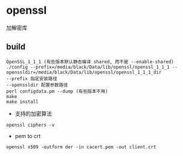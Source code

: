 # openssl
加解密库

## build
```shell
OpenSSL_1_1_1 (有些版本默认静态编译 shared, 而不是 --enable-shared)
./config --prefix=/media/black/Data/lib/openssl/openssl_1_1_1 --openssldir=/media/black/Data/lib/openssl/openssl_1_1_1_dir
--prefix 指定安装路径
--openssldir 配置参数路径
perl configdata.pm --dump (有些版本不用)
make
make install
```

- 支持的加密算法
```shell
openssl ciphers -v
```

- pem to crt
```shell
openssl x509 -outform der -in cacert.pem -out client.crt
```
